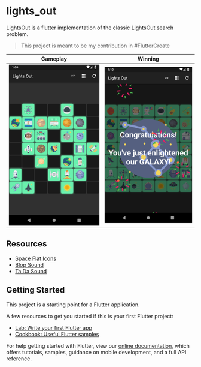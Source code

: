 # lights_out

LightsOut is a flutter implementation of the classic LightsOut search problem.
> This project is meant to be my contribution in #FlutterCreate 


Gameplay             |  Winning
:-------------------------:|:-------------------------:
![](./pics/Screenshot1.png)  |  ![](./pics/Screenshot2.png)


## Resources
- [Space Flat Icons](https://www.flaticon.com/packs/space-3)
- [Blop Sound](http://soundbible.com/2067-Blop.html)
- [Ta Da Sound](http://soundbible.com/1003-Ta-Da.html)
## Getting Started

This project is a starting point for a Flutter application.

A few resources to get you started if this is your first Flutter project:

- [Lab: Write your first Flutter app](https://flutter.io/docs/get-started/codelab)
- [Cookbook: Useful Flutter samples](https://flutter.io/docs/cookbook)

For help getting started with Flutter, view our 
[online documentation](https://flutter.io/docs), which offers tutorials, 
samples, guidance on mobile development, and a full API reference.
